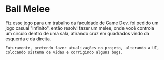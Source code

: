 <h1>Ball Melee</h1>

<p>
    Fiz esse jogo para um trabalho da faculdade de Game Dev. foi pedido um jogo casual "infinito", então resolvi fazer um melee, onde você controla <br>
    um circulo dentro de uma sala, atirando cruz em quadrados vindo da esquerda e da direita. <br>

    Futuramente, pretendo fazer atualizações no projeto, alterando a UI, colocando sistema de vidas e corrigindo alguns bugs.
</p> 